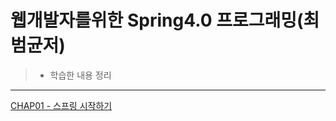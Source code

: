 # 웹개발자를위한 Spring4.0 프로그래밍(최범균저)
>- 학습한 내용 정리
--------------------------------------


[CHAP01 - 스프링 시작하기](./arrange/chap1.md)
